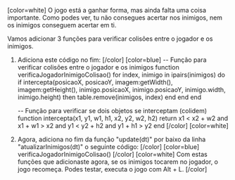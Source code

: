 [color=white]
O jogo está a ganhar forma, mas ainda falta uma coisa importante. Como podes ver, tu não consegues acertar nos inimigos, nem os inimigos conseguem acertar em ti.

Vamos adicionar 3 funções para verificar colisões entre o jogador e os inimigos.

1. Adiciona este código no fim:
   [/color] [color=blue]
    -- Função para verificar colisões entre o jogador e os inimigos
    function verificaJogadorInimigoColisao()
        for index, inimigo in ipairs(inimigos) do
            if intercepta(posicaoX, posicaoY, imagem:getWidth(), imagem:getHeight(), inimigo.posicaoX, inimigo.posicaoY, inimigo.width, inimigo.height) then
                table.remove(inimigos, index)
            end
        end
    end

    -- Função para verificar se dois objetos se interceptam (colidem)
    function intercepta(x1, y1, w1, h1, x2, y2, w2, h2)
        return x1 < x2 + w2 and
        x1 + w1 > x2 and
        y1 < y2 + h2 and
        y1 + h1 > y2
    end
   [/color] [color=white]
2. Agora, adiciona no fim da função "update(dt)" por baixo da linha "atualizarInimigos(dt)" o seguinte código:
   [/color] [color=blue]
    verificaJogadorInimigoColisao()
   [/color] [color=white]
Com estas funções que adicionaste agora, se os inimigos tocarem no jogador, o jogo recomeça. Podes testar, executa o jogo com Alt + L.
   [/color]